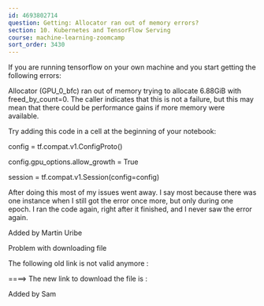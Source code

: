 ```yaml
---
id: 4693802714
question: Getting: Allocator ran out of memory errors?
section: 10. Kubernetes and TensorFlow Serving
course: machine-learning-zoomcamp
sort_order: 3430
---
```


If you are running tensorflow on your own machine and you start getting the following errors:

Allocator (GPU_0_bfc) ran out of memory trying to allocate 6.88GiB with freed_by_count=0. The caller indicates that this is not a failure, but this may mean that there could be performance gains if more memory were available.

Try adding this code in a cell at the beginning of your notebook:

config = tf.compat.v1.ConfigProto()

config.gpu_options.allow_growth = True

session = tf.compat.v1.Session(config=config)

After doing this most of my issues went away. I say most because there was one instance when I still got the error once more, but only during one epoch. I ran the code again, right after it finished, and I never saw the error again.

Added by Martin Uribe

Problem with downloading    file

The following old link is not valid anymore :




====>	The new link to download the file is :

Added by Sam

